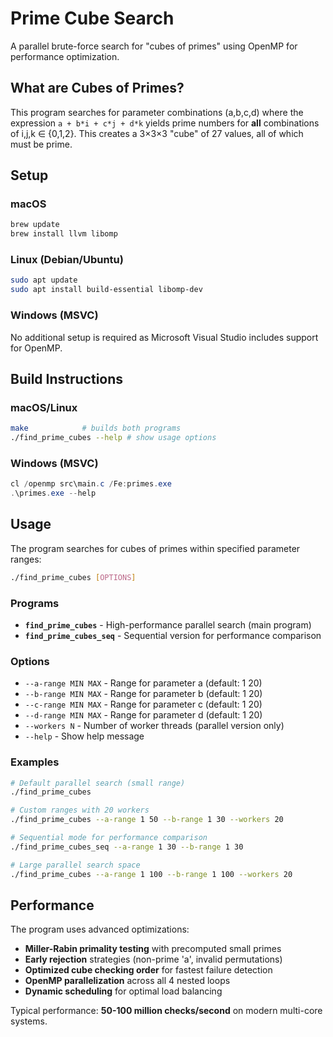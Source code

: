 # Prime Cube Search

A parallel brute-force search for "cubes of primes" using OpenMP for performance optimization.

## What are Cubes of Primes?

This program searches for parameter combinations (a,b,c,d) where the expression `a + b*i + c*j + d*k` yields prime numbers for **all** combinations of i,j,k ∈ {0,1,2}. This creates a 3×3×3 "cube" of 27 values, all of which must be prime.

## Setup

### macOS

```bash
brew update
brew install llvm libomp
```

### Linux (Debian/Ubuntu)

```bash
sudo apt update
sudo apt install build-essential libomp-dev
```

### Windows (MSVC)

No additional setup is required as Microsoft Visual Studio includes support for OpenMP.

## Build Instructions

### macOS/Linux

```bash
make            # builds both programs
./find_prime_cubes --help # show usage options
```

### Windows (MSVC)

```powershell
cl /openmp src\main.c /Fe:primes.exe
.\primes.exe --help
```

## Usage

The program searches for cubes of primes within specified parameter ranges:

```bash
./find_prime_cubes [OPTIONS]
```

### Programs

- **`find_prime_cubes`** - High-performance parallel search (main program)
- **`find_prime_cubes_seq`** - Sequential version for performance comparison

### Options

- `--a-range MIN MAX` - Range for parameter a (default: 1 20)
- `--b-range MIN MAX` - Range for parameter b (default: 1 20)  
- `--c-range MIN MAX` - Range for parameter c (default: 1 20)
- `--d-range MIN MAX` - Range for parameter d (default: 1 20)
- `--workers N` - Number of worker threads (parallel version only)
- `--help` - Show help message

### Examples

```bash
# Default parallel search (small range)
./find_prime_cubes

# Custom ranges with 20 workers
./find_prime_cubes --a-range 1 50 --b-range 1 30 --workers 20

# Sequential mode for performance comparison
./find_prime_cubes_seq --a-range 1 30 --b-range 1 30

# Large parallel search space
./find_prime_cubes --a-range 1 100 --b-range 1 100 --workers 20
```

## Performance

The program uses advanced optimizations:
- **Miller-Rabin primality testing** with precomputed small primes
- **Early rejection** strategies (non-prime 'a', invalid permutations)
- **Optimized cube checking order** for fastest failure detection
- **OpenMP parallelization** across all 4 nested loops
- **Dynamic scheduling** for optimal load balancing

Typical performance: **50-100 million checks/second** on modern multi-core systems.
